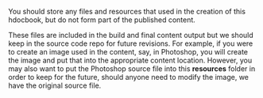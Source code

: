 You should store any files and resources that used in the creation of this hdocbook, but do not form part of the published content.

These files are included in the build and final content output but we should keep in the source code repo for future revisions.  For example, if you were to create an image used in the content, say, in Photoshop, you will create the image and put that into the appropriate content location.  However, you may also want to put the Photoshop source file into this **resources** folder in order to keep for the future, should anyone need to modify the image, we have the original source file.